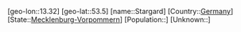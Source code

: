 ﻿---
location: [53.5,13.32]
type: City
tags:
- geo/City


SpocWebEntityId: 34521
isDeleted: false
confidential: public

---
[geo-lon::13.32]
[geo-lat::53.5]
[name::Stargard]
[Country::[Germany](geo/Continent/Europe/Germany.md)]
[State::[Mecklenburg-Vorpommern](geo/Continent/Europe/Germany/Mecklenburg-Vorpommern.md)]
[Population::]
[Unknown::]

